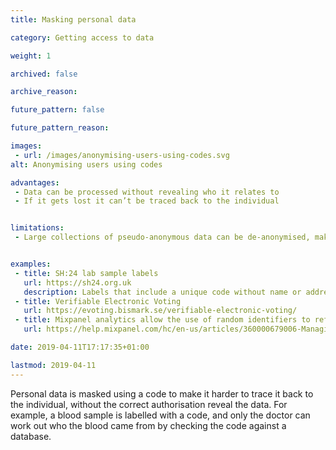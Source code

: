 ```yaml
---
title: Masking personal data

category: Getting access to data

weight: 1

archived: false

archive_reason:

future_pattern: false

future_pattern_reason:

images:
 - url: /images/anonymising-users-using-codes.svg
alt: Anonymising users using codes

advantages:
 - Data can be processed without revealing who it relates to
 - If it gets lost it can’t be traced back to the individual


limitations:
 - Large collections of pseudo-anonymous data can be de-anonymised, making it possible to identify people. In some cases differential privacy is recommended.


examples:
 - title: SH:24 lab sample labels
   url: https://sh24.org.uk
   description: Labels that include a unique code without name or address of the person who submitted the sample
 - title: Verifiable Electronic Voting
   url: https://evoting.bismark.se/verifiable-electronic-voting/
 - title: Mixpanel analytics allow the use of random identifiers to refer to individual users
   url: https://help.mixpanel.com/hc/en-us/articles/360000679006-Managing-Personal-Information#use-randomly-generated-identifiers

date: 2019-04-11T17:17:35+01:00

lastmod: 2019-04-11
---
```

Personal data is masked using a code to make it harder to trace it back to the individual, without the correct authorisation reveal the data. For example, a blood sample is labelled with a code, and only the doctor can work out who the blood came from by checking the code against a database.
